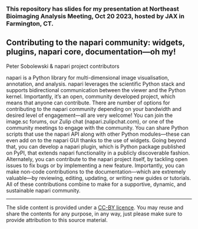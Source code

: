 ### This repository has slides for my presentation at Northeast Bioimaging Analysis Meeting, Oct 20 2023, hosted by JAX in Farmington, CT.

## Contributing to the napari community: widgets, plugins, napari core, documentation—oh my!

Peter Sobolewski & napari project contributors

napari is a Python library for multi-dimensional image visualisation, annotation, and analysis. 
napari leverages the scientific Python stack and supports bidirectional communication between 
the viewer and the Python kernel. Importantly, it’s an open, community developed project, 
which means that anyone can contribute. There are number of options for contributing to the 
napari community depending on your bandwidth and desired level of engagement—all are very welcome! 
You can join the image.sc forums, our Zulip chat (napari.zulipchat.com), or one of the community 
meetings to engage with the community. You can share Python scripts that use the napari API 
along with other Python modules—these can even add on to the napari GUI thanks to the use of 
widgets. Going beyond that, you can develop a napari plugin, which is Python package published 
on PyPI, that extends napari functionality in a publicly discoverable fashion. Alternately, 
you can contribute to the napari project itself, by tackling open issues to fix bugs or by 
implementing a new feature. Importantly, you can make non-code contributions to the documentation—which 
are extremely valuable—by reviewing, editing, updating, or writing new guides or tutorials. 
All of these contributions combine to make for a supportive, dynamic, and sustainable napari community.
 
---
The slide content is provided under a [CC-BY licence](https://creativecommons.org/licenses/by/4.0/). 
You may reuse and share the contents for any purpose, in any way, just please make sure to provide
attribution to this source material.
